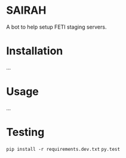 # SAIRAH

A bot to help setup FETI staging servers.

# Installation

...

# Usage

...

# Testing

`pip install -r requirements.dev.txt`
`py.test`
